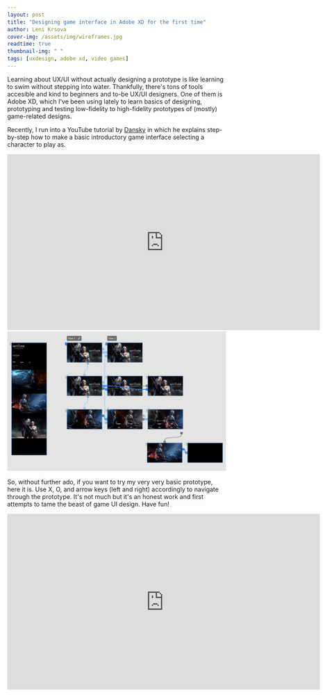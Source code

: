 ```yaml
---
layout: post
title: "Designing game interface in Adobe XD for the first time"
author: Leni Krsova
cover-img: /assets/img/wireframes.jpg
readtime: true
thumbnail-img: " "
tags: [uxdesign, adobe xd, video games]
---
```


Learning about UX/UI without actually designing a prototype is like learning to swim without stepping into water. Thankfully, there's tons of tools accesible and kind to beginners and to-be UX/UI designers. One of them is Adobe XD, which I've been using lately to learn basics of designing, prototyping and testing low-fidelity to high-fidelity prototypes of (mostly) game-related designs.

Recently, I run into a YouTube tutorial by <a href="https://www.youtube.com/channel/UCAbq1eKey19tt-FfaIO1RMA">Dansky</a> in which he explains step-by-step how to make a basic introductory game interface selecting a character to play as. 

<iframe width="720" height="405" src="https://www.youtube.com/embed/i9VmpfOjJ4w" title="YouTube video player" frameborder="0" allow="accelerometer; autoplay; clipboard-write; encrypted-media; gyroscope; picture-in-picture" allowfullscreen></iframe>

<img src="/assets/img/adobe-xd-fun-stuff.PNG">

So, without further ado, if you want to try my very very basic prototype, here it is. Use X, O, and arrow keys (left and right) accordingly to navigate through the prototype. It's not much but it's an honest work and first attempts to tame the beast of game UI design. Have fun!

<center><iframe width="720" height="405" src="https://xd.adobe.com/embed/4917e1e6-bf6f-43db-9869-b40bb0d5a19a-1c44/" frameborder="0" allowfullscreen></iframe></center>
